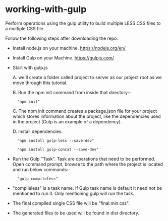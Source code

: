 # working-with-gulp
Perform operations using the gulp utility to build multiple LESS CSS files to a multiple CSS file.

Follow the following steps after downloading the repo.

- Install node.js on your machine. https://nodejs.org/en/

- Install Gulp on your Machine. https://gulpjs.com/

- Start with gulp.js

	A. we'll create a folder called project to server as our project root as we move through this tutorial.

	B. Run the npm init command from inside that directory:-

		"npm init"

	C. The npm init command creates a package.json file for your project which stores information about the project, 
	like the dependencies used in the project (Gulp is an example of a dependency).

	D. Install dependencies.

		"npm install gulp-less --save-dev"

		"npm install gulp-concat --save-dev"

- Run the Gulp "Task". Task are operations that need to be performed.
Open command prompt, browse to the path where the project is located and run below commands:-

		"gulp compileless"
		
- "compileless" is a task name. If Gulp task name is default it need not be mentioned to run it. Only mentioning gulp will run the task.

- The final compiled single CSS file will be "final.min.css".

- The generated files to be used will be found in dist directory.

